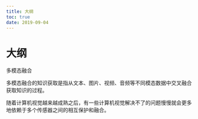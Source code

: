 ```yaml
---
title: 大纲
toc: true
date: 2019-09-04
---
```

# 大纲

多模态融合

多模态融合的知识获取是指从文本、图片、视频、音频等不同模态数据中交叉融合获取知识的过程。

随着计算机视觉越来越成熟之后，有一些计算机视觉解决不了的问题慢慢就会更多地依赖于多个传感器之间的相互保护和融合。
